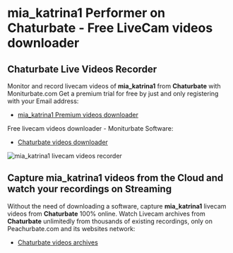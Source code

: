 # mia_katrina1 Performer on Chaturbate - Free LiveCam videos downloader

## Chaturbate Live Videos Recorder

Monitor and record livecam videos of **mia_katrina1** from **Chaturbate** with Moniturbate.com
Get a premium trial for free by just and only registering with your Email address:
* [mia_katrina1 Premium videos downloader](https://moniturbate.com/request-demo-licence-key.html)

Free livecam videos downloader - Moniturbate Software:
* [Chaturbate videos downloader](https://moniturbate.com/moniturbate-download-software.html)

![mia_katrina1 livecam videos recorder](https://peachurnet.com/templates/moniturbate-software.png)


## Capture mia_katrina1 videos from the Cloud and watch your recordings on Streaming

Without the need of downloading a software, capture **mia_katrina1** livecam videos from **Chaturbate** 100% online.
Watch Livecam archives from **Chaturbate** unlimitedly from thousands of existing recordings, only on Peachurbate.com and its websites network:
* [Chaturbate videos archives](https://peachurnet.com/)